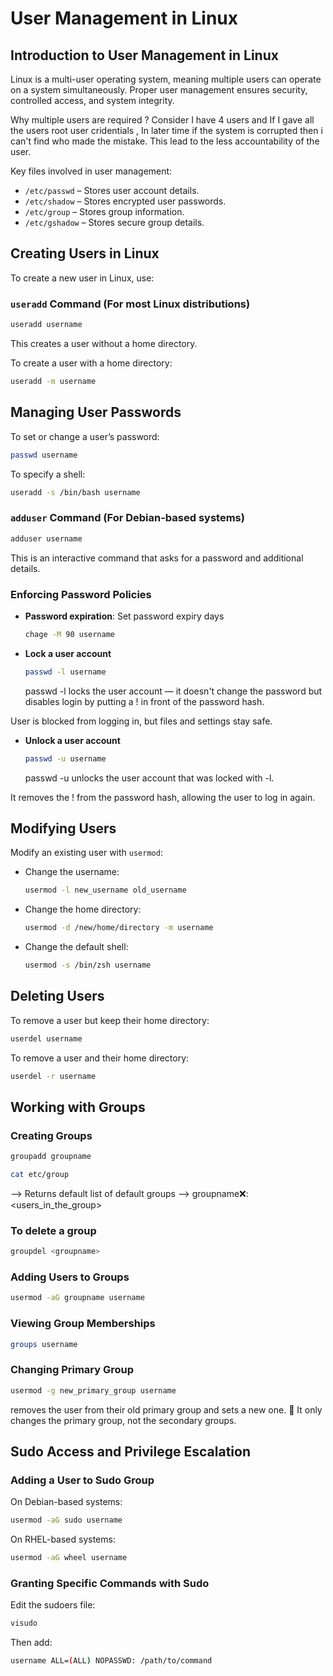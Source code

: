 # User Management in Linux

## Introduction to User Management in Linux
Linux is a multi-user operating system, meaning multiple users can operate on a system simultaneously. Proper user management ensures security, controlled access, and system integrity. 

Why multiple users are required ? 
Consider I have 4 users and If I gave all the users root user cridentials , In later time if the system is corrupted then i can't find who made the mistake. This lead to the less accountability of the user.

Key files involved in user management:
- `/etc/passwd` – Stores user account details.
- `/etc/shadow` – Stores encrypted user passwords.
- `/etc/group` – Stores group information.
- `/etc/gshadow` – Stores secure group details.

## Creating Users in Linux
To create a new user in Linux, use:

### `useradd` Command (For most Linux distributions)
```bash
useradd username
```
This creates a user without a home directory.

To create a user with a home directory:
```bash
useradd -m username
```

## Managing User Passwords
To set or change a user’s password:
```bash
passwd username
```

To specify a shell:
```bash
useradd -s /bin/bash username
```

### `adduser` Command (For Debian-based systems)
```bash
adduser username
```
This is an interactive command that asks for a password and additional details.



### Enforcing Password Policies
- **Password expiration**: Set password expiry days
  ```bash
  chage -M 90 username
  ```
- **Lock a user account**
  ```bash
  passwd -l username
  ```
  passwd -l <username> locks the user account — it doesn't change the password but disables login by putting a ! in front of the password hash.

User is blocked from logging in, but files and settings stay safe.
- **Unlock a user account**
  ```bash
  passwd -u username
  ```
  passwd -u <username> unlocks the user account that was locked with -l.

It removes the ! from the password hash, allowing the user to log in again.

## Modifying Users
Modify an existing user with `usermod`:
- Change the username:
  ```bash
  usermod -l new_username old_username
  ```
- Change the home directory:
  ```bash
  usermod -d /new/home/directory -m username
  ```
- Change the default shell:
  ```bash
  usermod -s /bin/zsh username
  ```

## Deleting Users
To remove a user but keep their home directory:
```bash
userdel username
```
To remove a user and their home directory:
```bash
userdel -r username
```

## Working with Groups
### Creating Groups
```bash
groupadd groupname
```
```bash
cat etc/group
```
--> Returns default list of default groups 
--> groupname:x:<groupId>:<users_in_the_group> 

### To delete a group
```bash
groupdel <groupname>
```

### Adding Users to Groups
```bash
usermod -aG groupname username
```

### Viewing Group Memberships
```bash
groups username
```

### Changing Primary Group
```bash
usermod -g new_primary_group username
```
removes the user from their old primary group and sets a new one.
🔸 It only changes the primary group, not the secondary groups.

## Sudo Access and Privilege Escalation
### Adding a User to Sudo Group
On Debian-based systems:
```bash
usermod -aG sudo username
```
On RHEL-based systems:
```bash
usermod -aG wheel username
```

### Granting Specific Commands with Sudo
Edit the sudoers file:
```bash
visudo
```
Then add:
```bash
username ALL=(ALL) NOPASSWD: /path/to/command
```
